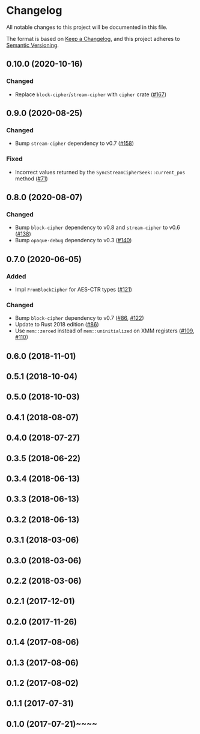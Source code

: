 # Changelog

All notable changes to this project will be documented in this file.

The format is based on [Keep a Changelog](https://keepachangelog.com/en/1.0.0/),
and this project adheres to [Semantic Versioning](https://semver.org/spec/v2.0.0.html).

## 0.10.0 (2020-10-16)
### Changed
- Replace `block-cipher`/`stream-cipher` with `cipher` crate ([#167])

[#167]: https://github.com/RustCrypto/block-ciphers/pull/167

## 0.9.0 (2020-08-25)
### Changed
- Bump `stream-cipher` dependency to v0.7 ([#158])

### Fixed
- Incorrect values returned by the `SyncStreamCipherSeek::current_pos` method  ([#71])

[#71]: https://github.com/RustCrypto/block-ciphers/issues/71
[#158]: https://github.com/RustCrypto/block-ciphers/pull/158

## 0.8.0 (2020-08-07)
### Changed
- Bump `block-cipher` dependency to v0.8 and `stream-cipher` to v0.6 ([#138])
- Bump `opaque-debug` dependency to v0.3 ([#140])

[#138]: https://github.com/RustCrypto/block-ciphers/pull/138
[#140]: https://github.com/RustCrypto/block-ciphers/pull/140

## 0.7.0 (2020-06-05)
### Added
- Impl `FromBlockCipher` for AES-CTR types ([#121])

### Changed
- Bump `block-cipher` dependency to v0.7 ([#86], [#122])
- Update to Rust 2018 edition ([#86])
- Use `mem::zeroed` instead of `mem::uninitialized` on XMM registers ([#109], [#110])

[#122]: https://github.com/RustCrypto/block-ciphers/pull/122
[#121]: https://github.com/RustCrypto/block-ciphers/pull/121
[#110]: https://github.com/RustCrypto/block-ciphers/pull/110
[#109]: https://github.com/RustCrypto/block-ciphers/pull/109
[#86]: https://github.com/RustCrypto/block-ciphers/pull/86

## 0.6.0 (2018-11-01)

## 0.5.1 (2018-10-04)

## 0.5.0 (2018-10-03)

## 0.4.1 (2018-08-07)

## 0.4.0 (2018-07-27)

## 0.3.5 (2018-06-22)

## 0.3.4 (2018-06-13)

## 0.3.3 (2018-06-13)

## 0.3.2 (2018-06-13)

## 0.3.1 (2018-03-06)

## 0.3.0 (2018-03-06)

## 0.2.2 (2018-03-06)

## 0.2.1 (2017-12-01)

## 0.2.0 (2017-11-26)

## 0.1.4 (2017-08-06)

## 0.1.3 (2017-08-06)

## 0.1.2 (2017-08-02)

## 0.1.1 (2017-07-31)

## 0.1.0 (2017-07-21)~~~~
